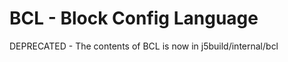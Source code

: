 BCL - Block Config Language
===========================

DEPRECATED - The contents of BCL is now in j5build/internal/bcl

